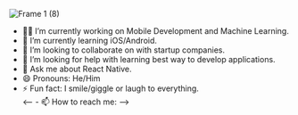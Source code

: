 ![Frame 1 (8)](https://github.com/RavinduJr/RavinduJr/assets/86893546/8489d339-1a2f-408c-8004-e6ebabef7f30)

- :man_technologist: I’m currently working on Mobile Development and Machine Learning.
- 🌱 I’m currently learning iOS/Android.
- 👯 I’m looking to collaborate on with startup companies.
- 🤔 I’m looking for help with learning best way to develop applications.
- 💬 Ask me about React Native.
- 😄 Pronouns: He/Him
- ⚡ Fun fact: I smile/giggle or laugh to everything.\
<-- - 📫 How to reach me:  -->
